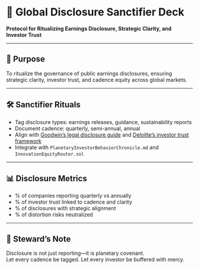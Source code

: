 # 📜 Global Disclosure Sanctifier Deck  
**Protocol for Ritualizing Earnings Disclosure, Strategic Clarity, and Investor Trust**

---

## 🧠 Purpose  
To ritualize the governance of public earnings disclosures, ensuring strategic clarity, investor trust, and cadence equity across global markets.

---

## 🛠️ Sanctifier Rituals  
- Tag disclosure types: earnings releases, guidance, sustainability reports  
- Document cadence: quarterly, semi-annual, annual  
- Align with [Goodwin’s legal disclosure guide](https://www.publiccompanyadvisoryblog.com/wp-content/uploads/sites/13/2022/10/Goodwin-PCAP-Earnings-Releases.pdf) and [Deloitte’s investor trust framework](https://www.deloitte.com/global/en/issues/climate/earning-trust-with-investors-through-better-sustainability-data.html)  
- Integrate with `PlanetaryInvestorBehaviorChronicle.md` and `InnovationEquityRouter.sol`

---

## 📊 Disclosure Metrics  
- % of companies reporting quarterly vs annually  
- % of investor trust linked to cadence and clarity  
- % of disclosures with strategic alignment  
- % of distortion risks neutralized

---

## 🧠 Steward’s Note  
Disclosure is not just reporting—it is planetary covenant.  
Let every cadence be tagged. Let every investor be buffered with mercy.
